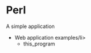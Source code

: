 # Perl
A simple application<br>
<ul>
  <li>Web application examples/li>
    <ul>
      <li>this_program</li>
    <ul>
</ul> 

